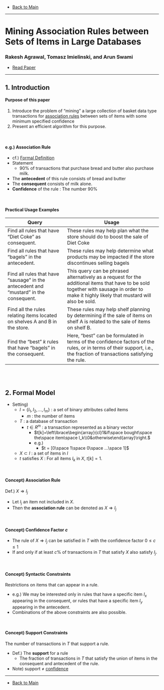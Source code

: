 * [Back to Main](../README.md)
---

# Mining Association Rules between Sets of Items in Large Databases
### Rakesh Agrawal, Tomasz Imielinski, and Arun Swami
* [Read Paper](/papers/230926%20mining_asso.pdf)

---

## 1. Introduction
#### Purpose of this paper
1. Introduce the problem of “mining” a large collection of basket data type transactions for [association rules](#eg-association-rule) between sets of items with some minimum specified confidence 
2. Present an efficient algorithm for this purpose.

<br>

#### e.g.) Association Rule
* cf.) [Formal Definition](#concept-association-rule)
* Statement
  * 90% of transactions that purchase bread and butter also purchase milk.
* The **antecedent** of this rule consists of bread and butter
* The **consequent** consists of milk alone. 
* **Confidence** of the rule : The number 90%

<br>

#### Practical Usage Examples
|Query|Usage|
|-----|-----|
|Find all rules that have “Diet Coke” as consequent.|These rules may help plan what the store should do to boost the sale of Diet Coke|
|Find all rules that have “bagels” in the antecedent.|These rules may help determine what products may be impacted if the store discontinues selling bagels|
|Find all rules that have “sausage” in the antecedent and “mustard” in the consequent.|This query can be phrased alternatively as a request for the additional items that have to be sold together with sausage in order to make it highly likely that mustard will also be sold.|
|Find all the rules relating items located on shelves A and B in the store.|These rules may help shelf planning by determining if the sale of items on shelf A is related to the sale of items on shelf B.|
|Find the “best” $k$ rules that have “bagels” in the consequent.|Here, “best” can be formulated in terms of the confidence factors of the rules, or in terms of their support, i.e., the fraction of transactions satisfying the rule.|


<br><br>


## 2. Formal Model
* Setting)
  * $I =\{I_1, I_2, ..., I_m\}$ : a set of binary attributes called items
    * $m$ : the number of items
  * $T$ : a database of transaction
    * $t\in R^m$ : a transaction represented as a binary vector
      * $`t[k]=\left\lbrace\begin{array}{cl}1&if\space bought\space the\space item\space I_k\\0&otherwise\end{array}\right.`$
      * e.g.) 
        * $t = [0\space 1\space 0\space ...\space 1]$
  * $X\subset I$ : a set of items in $I$
  * $t$ satisfies $X$ : For all items $I_k$ in $X$, $t[k]=1$.

<br>

#### Concept) Association Rule
Def.) $X\Rightarrow I_j$
  * Let $I_j$ an item not included in $X$.
  * Then the **association rule** can be denoted as $X\Rightarrow I_j$

<br>

#### Concept) Confidence Factor $c$
  * The rule of $X\Rightarrow I_j$ can be satisfied in $T$ with the confidence factor $0 \le c \le 1$
  * If and only if at least $c$% of transactions in $T$ that satisfy $X$ also satisfy $I_j$.

<br>

#### Concept) Syntactic Constraints
Restrictions on items that can appear in a rule.
* e.g.) We may be interested only in rules that have a specific item $I_x$ appearing in the consequent, or rules that have a specific item $I_y$ appearing in the antecedent.
* Combinations of the above constraints
are also possible.

<br>

#### Concept) Support Constraints
The number of transactions in $T$ that support a rule.
* Def.) The **support** for a rule 
  * The fraction of transactions in $T$ that satisfy the union of items in the consequent and antecedent of the rule.
* Note) support $\ne$ [confidence]()


---
* [Back to Main](../README.md)